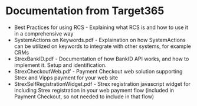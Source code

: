 # Documentation from Target365
* Best Practices for using RCS - Explaining what RCS is and how to use it in a comprehensive way
* SystemActions on Keywords.pdf - Explaination on how SystemActions can be utilized on keywords to integrate with other systems, for example CRMs
* StrexBankID.pdf - Documentation of how BankID API works, and how to implement it. Setup and identification.
* StrexCheckoutWeb.pdf - Payment Checkout web solution supporting Strex and Vipps payment for your web site
* StrexSelfRegistrationWidget.pdf - Strex registration javascript widget for including Strex registration in your web payment flow (included in Payment Checkout, so not needed to include in that flow)
